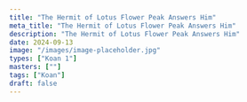 ```yaml
---
title: "The Hermit of Lotus Flower Peak Answers Him"
meta_title: "The Hermit of Lotus Flower Peak Answers Him"
description: "The Hermit of Lotus Flower Peak Answers Him"
date: 2024-09-13
image: "/images/image-placeholder.jpg"
types: ["Koan 1"]
masters: [""]
tags: ["Koan"]
draft: false
---
```


